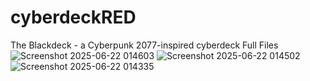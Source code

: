 # cyberdeckRED
The Blackdeck - a Cyberpunk 2077-inspired cyberdeck
Full Files
![Screenshot 2025-06-22 014603](https://github.com/user-attachments/assets/6d539af3-99f2-411f-a0a3-9fd6ca6af212)
![Screenshot 2025-06-22 014502](https://github.com/user-attachments/assets/93cbd15d-3aeb-4d10-81a4-5cddfd4272a0)
![Screenshot 2025-06-22 014335](https://github.com/user-attachments/assets/a963cc9f-4ecb-440a-a790-dcae56e2b8e0)
